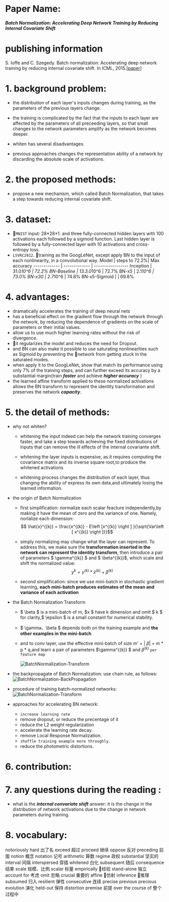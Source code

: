 
# Paper Name:
**_Batch Normalization: Accelerating Deep Network Training by Reducing Internal Covariate Shift_**
# publishing information
S. Ioffe and C. Szegedy. Batch normalization: Accelerating deep
network training by reducing internal covariate shift. In ICML, 2015.[[paper]](https://arxiv.org/abs/1502.03167)
# 1. background problem:
  * the distribution of each layer's inputs changes during training, as the parameters of the previous layers change.
  
  * the training is complicated by the fact that the inputs to each layer are affected by the parameters of all preceeding layers, so that small changes to the network parameters amplify as the network becomes deeper.

  * whiten has several disadvantages.
  * previous approaches changes the representation ability of a network by discarding the absolute scale of activations.
  
# 2. the proposed methods:
  * propose a new mechanism, which called Batch Normalization, that takes a step towards reducing internal covariate shift. 

# 3. dataset:
  * `MNIST` input: 28\*28\*1. and three fully-connected hidden layers with 100 activations each followed by a sigmoid function. Last hidden layer is followed by a fully-connected layer with 10 activations and cross-entropy loss.
  * `LSVRC2012`. training as the GoogLeNet, except apply BN to the input of each nonlinearity, in a convolutional way.
    Model          | steps to 72.2%|  Max accuracy
    -------------  | ------------- | -----------------
    Inception      |   31.0*10^6   |  72.2%
    BN-Baseline    |   13.3.0*10^6 |  72.7%
    BN-x5          |   2.1*10^6    |  73.0%
    BN-x30         |   2.7*10^6    |  74.8%
    BN-x5-Sigmoid  |               |  69.8%
    
# 4. advantages:
  * dramatically accelerates the training of deep neural nets
  * has a beneficial effect on the gradient flow through the network through the network, by reducing the dependence of gradients on the scale of parameters or their initial values.
  * allow us to use much higher learning rates without the risk of divergence.
  * it regularizes the model and reduces the need for Dropout.
  * and BN can also make it possible to use saturating nonlinearities such as Sigmoid by preventing the network from getting stuck in the saturated modes.
  * when apply it to the GoogLeNet, show that match its performance using only 7% of the training steps, and can further exceed its accuracy by a substantial margin(train **_faster_** and achieve **_higher accuracy_** )
  * the learned affine transform applied to these normalized activations allows the BN transform to represent the identity transformation and preserves the network **_capacity_**.

# 5. the detail of methods:
  * why not whiten?
    * whitening the input indeed can help the network training converges faster, and take a step towards achieving the fixed distributions of inputs that can  remove the ill effects of the internal covariante shift.
    * whitening the layer inputs is expensive, as it requires computing the covariance matrix and its inverse square root,to produce the whitened activations 
    
    * whitening process changes the distribution of each layer, thus changing the ability of express its own data,and ultimately losing the learned information.

  * the origin of Batch Normalization
    * first simplification: normalize each scalar feacture independently,by making it have the mean of zero and the variance of one. Namely, norlalize each dimension:<br>
    $$ \hat{x}^{(k)} = \frac{x^{(k)} - E\left [x^{(k)}  \right ] }{\sqrt{Var\left [ x^{(k)} \right ]}}$$

    * simply normalizing may change what the layer can represent. To address this, we make sure the **transformation inserted in the network can represent the identity transform**, then introduce a pair of parameters $ \gamma^{(k)} $ and $ \beta^{(k)}$, which scale and shift the normalized value: <br>
    $$ y^{k} = \gamma^{(k)} * \hat{x}^{(k)} + \beta^{(k)} $$
    
    * second simplification: since we use mini-batch in stochastic gradient learning, **each mini-batch produces estimates of the mean and variance of each activation**
  * the Batch Normalization Transform 
    *  $ \beta $ is a mini-batch of m, $x $ have k dimension and omit $ k $ for clarity,$ \epsilon $ is a small constant for numerical stability.
    * $ \gamma、\beta $ depends both on the training example and **the other examples in the mini-batch**
    * and to conv layer, use the effective mini-batch of size m' = | $\beta$| = m * p * q,and learn a pair of parameters $\gamma^{(k)} $ and $\beta^{(k)}$ `per feature map`

        ![BatchNormalization-Transform](./images/BatchNormalization-Transform.jpg)
  * the backpropagate of Batch Normalization:
    use chain rule, as follows:<br>
        ![BatchNormalization-BackPropagation](./images/BatchNormalization-BackPropagation.jpg)
  
  * procedure of training batch-normalized networks:<br>
    ![BatchNormalization-Transform](./images/BatchNormalization-TrainingNetwork.jpg)

 
  * approaches for accelerating BN network:
    * `increase learning rate`
    * remove dropout, or reduce the precentage of it 
    * reduce the L2 weight regularization
    * accelerate the learning rate decay.
    * remove Local Response Normalization.
    * `shuffle training example more throughly`.
    * reduce the photometric distortions.


# 6. contribution:

# 7. any questions during the reading :
  * what is the **_internal convariate shift_**
  answer: it is the change in the distribution of network activations due to the change in network parameters during training.

# 8. vocabulary:
notoriously hard 出了名
exceed 超过
proceed 继续
oppose 反对
preceding 前面
notion 概念
notation 记号
arithmetic 算数
regime 政权
substantial 坚实的
interval 间隔
interspersed 穿插
whitened 白化
subsequent 随后
consequence 结果
scale 规模、比例
scalar 标量
empirically 经验
stand-alone 独立
account for 考虑
omit 忽略
crucial 重要的
affine 仿射
inference 推理
subsumed 归入
resilient 弹性
consecutive 连续
precise 
previous
precious
evolution 演化
held-out 保持
distortion
premise 前提
over the course of 整个过程中
